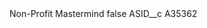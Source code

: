 <?xml version="1.0" encoding="UTF-8"?>
<CustomMetadata xmlns="http://soap.sforce.com/2006/04/metadata" xmlns:xsi="http://www.w3.org/2001/XMLSchema-instance" xmlns:xsd="http://www.w3.org/2001/XMLSchema">
    <label>Non-Profit Mastermind</label>
    <protected>false</protected>
    <values>
        <field>ASID__c</field>
        <value xsi:type="xsd:string">A35362</value>
    </values>
</CustomMetadata>
